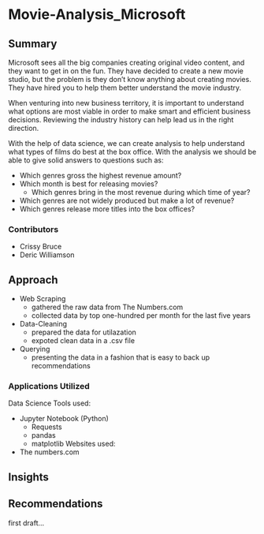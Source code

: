 # Movie-Analysis_Microsoft

## Summary
Microsoft sees all the big companies creating original video content, and they want to get in on the fun. They have decided to create a new movie studio, but the problem is they don’t know anything about creating movies. They have hired you to help them better understand the movie industry.

When venturing into new business territory, it is important to understand what options are most viable in order to make smart and efficient business decisions.   Reviewing the industry history can help lead us in the right direction.

With the help of data science, we can create analysis to help understand what types of films do best at the box office.
With the analysis we should be able to give solid answers to questions such as:
* Which genres gross the highest revenue amount?
* Which month is best for releasing movies?
  * Which genres bring in the most revenue during which time of year?
* Which genres are not widely produced but make a lot of revenue?
* Which genres release more titles into the box offices?

### Contributors
* Crissy Bruce
* Deric Williamson

## Approach
* Web Scraping
  * gathered the raw data from The Numbers.com
  * collected data by top one-hundred per month for the last five years
* Data-Cleaning
  * prepared the data for utilazation
  * expoted clean data in a .csv file
* Querying
  * presenting the data in a fashion that is easy to back up recommendations
  
### Applications Utilized
Data Science Tools used:
  * Jupyter Notebook (Python)
    * Requests
    * pandas
    * matplotlib
Websites used:
  * The numbers.com
  
  ## Insights
  
  ## Recommendations
  
  first draft...



